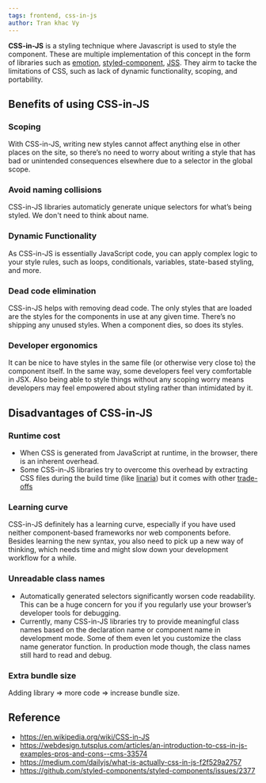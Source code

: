 ```yaml
---
tags: frontend, css-in-js
author: Tran khac Vy
---
```


**CSS-in-JS** is a styling technique where Javascript is used to style the component. These are multiple implementation of this concept in the form of libraries such as [emotion](https://emotion.sh), [styled-component](https://styled-components.com/), [JSS](https://cssinjs.org). They airm to tacke the limitations of CSS, such as lack of dynamic functionality, scoping, and portability.

## Benefits of using CSS-in-JS

### Scoping
With CSS-in-JS, writing new styles cannot affect anything else in other places on the site, so there’s no need to worry about writing a style that has bad or unintended consequences elsewhere due to a selector in the global scope.

### Avoid naming collisions
CSS-in-JS libraries automaticly generate unique selectors for what’s being styled. We don't need to think about name.

### Dynamic Functionality
As CSS-in-JS is essentially JavaScript code, you can apply complex logic to your style rules, such as loops, conditionals, variables, state-based styling, and more.

### Dead code elimination
CSS-in-JS helps with removing dead code. The only styles that are loaded are the styles for the components in use at any given time. There’s no shipping any unused styles. When a component dies, so does its styles.

### Developer ergonomics
It can be nice to have styles in the same file (or otherwise very close to) the component itself. In the same way, some developers feel very comfortable in JSX. Also being able to style things without any scoping worry means developers may feel empowered about styling rather than intimidated by it.

## Disadvantages of CSS-in-JS

### Runtime cost
- When CSS is generated from JavaScript at runtime, in the browser, there is an inherent overhead.
- Some CSS-in-JS libraries try to overcome this overhead by extracting CSS files during the build time (like [linaria](https://linaria.dev)) but it comes with other [trade-offs](https://github.com/styled-components/styled-components/issues/2377)

### Learning curve
CSS-in-JS definitely has a learning curve, especially if you have used neither component-based frameworks nor web components before. Besides learning the new syntax, you also need to pick up a new way of thinking, which needs time and might slow down your development workflow for a while.

### Unreadable class names
- Automatically generated selectors significantly worsen code readability. This can be a huge concern for you if you regularly use your browser’s developer tools for debugging. 
- Currently, many CSS-in-JS libraries try to provide meaningful class names based on the declaration name or component name in development mode. Some of them even let you customize the class name generator function. In production mode though, the class names still hard to read and debug.

### Extra bundle size
Adding library => more code => increase bundle size.

## Reference
- https://en.wikipedia.org/wiki/CSS-in-JS
- https://webdesign.tutsplus.com/articles/an-introduction-to-css-in-js-examples-pros-and-cons--cms-33574
- https://medium.com/dailyjs/what-is-actually-css-in-js-f2f529a2757
- https://github.com/styled-components/styled-components/issues/2377